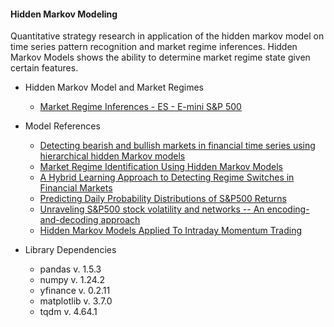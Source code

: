 #### Hidden Markov Modeling

Quantitative strategy research in application of the hidden markov model on time series pattern recognition and market regime inferences.
Hidden Markov Models shows the ability to determine market regime state given certain features. 

- Hidden Markov Model and Market Regimes
  - [Market Regime Inferences - ES - E-mini S&P 500](https://github.com/manuelmusngi/hidden-markov-modeling/blob/main/1-Hidden-Markov-Modeling%20-%20ES%20-%20E-mini%20S%26P%20500.ipynb)

- Model References
  - [Detecting bearish and bullish markets in financial time series using hierarchical hidden Markov models](https://arxiv.org/abs/2007.14874)
  - [Market Regime Identification Using Hidden Markov Models](https://papers.ssrn.com/sol3/papers.cfm?abstract_id=3406068)
  - [A Hybrid Learning Approach to Detecting Regime Switches in Financial Markets](https://arxiv.org/abs/2108.05801)
  - [Predicting Daily Probability Distributions of S&P500 Returns](https://papers.ssrn.com/sol3/papers.cfm?abstract_id=1288468)
  - [Unraveling S&P500 stock volatility and networks -- An encoding-and-decoding approach](https://arxiv.org/abs/2101.09395)
  - [Hidden Markov Models Applied To Intraday Momentum Trading ](https://arxiv.org/abs/2006.08307)

- Library Dependencies
  - pandas v. 1.5.3
  - numpy  v. 1.24.2
  - yfinance v. 0.2.11
  - matplotlib v. 3.7.0
  - tqdm v. 4.64.1
